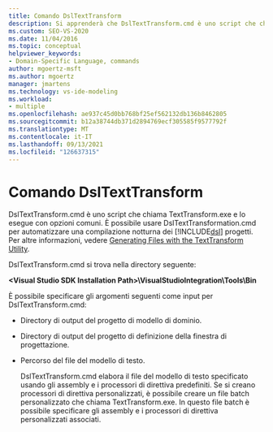 ```yaml
---
title: Comando DslTextTransform
description: Si apprenderà che DslTextTransform.cmd è uno script che chiama TextTransform.exe e lo esegue con opzioni comuni.
ms.custom: SEO-VS-2020
ms.date: 11/04/2016
ms.topic: conceptual
helpviewer_keywords:
- Domain-Specific Language, commands
author: mgoertz-msft
ms.author: mgoertz
manager: jmartens
ms.technology: vs-ide-modeling
ms.workload:
- multiple
ms.openlocfilehash: ae937c45d0bb768bf25ef562132db136b8462805
ms.sourcegitcommit: b12a38744db371d2894769ecf305585f9577792f
ms.translationtype: MT
ms.contentlocale: it-IT
ms.lasthandoff: 09/13/2021
ms.locfileid: "126637315"
---
```

# <a name="the-dsltexttransform-command"></a>Comando DslTextTransform
DslTextTransform.cmd è uno script che chiama TextTransform.exe e lo esegue con opzioni comuni. È possibile usare DslTextTransformation.cmd per automatizzare una compilazione notturna dei [!INCLUDE[dsl](../modeling/includes/dsl_md.md)] progetti. Per altre informazioni, vedere [Generating Files with the TextTransform Utility](../modeling/generating-files-with-the-texttransform-utility.md).

 DslTextTransform.cmd si trova nella directory seguente:

 **\<Visual Studio SDK Installation Path>\VisualStudioIntegration\Tools\Bin**

 È possibile specificare gli argomenti seguenti come input per DslTextTransform.cmd:

- Directory di output del progetto di modello di dominio.

- Directory di output del progetto di definizione della finestra di progettazione.

- Percorso del file del modello di testo.

  DslTextTransform.cmd elabora il file del modello di testo specificato usando gli assembly e i processori di direttiva predefiniti. Se si creano processori di direttiva personalizzati, è possibile creare un file batch personalizzato che chiama TextTransform.exe. In questo file batch è possibile specificare gli assembly e i processori di direttiva personalizzati associati.
